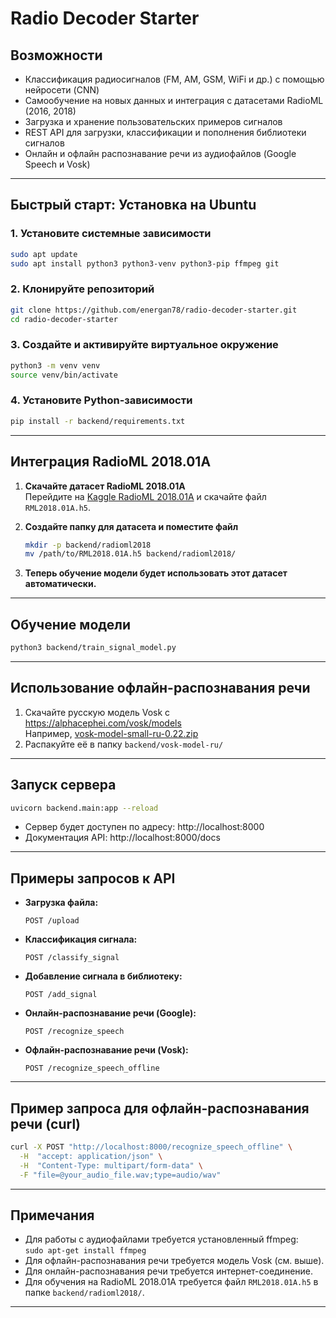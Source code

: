 # Radio Decoder Starter

## Возможности

- Классификация радиосигналов (FM, AM, GSM, WiFi и др.) с помощью нейросети (CNN)
- Самообучение на новых данных и интеграция с датасетами RadioML (2016, 2018)
- Загрузка и хранение пользовательских примеров сигналов
- REST API для загрузки, классификации и пополнения библиотеки сигналов
- Онлайн и офлайн распознавание речи из аудиофайлов (Google Speech и Vosk)

---

## Быстрый старт: Установка на Ubuntu

### 1. Установите системные зависимости

```bash
sudo apt update
sudo apt install python3 python3-venv python3-pip ffmpeg git
```

### 2. Клонируйте репозиторий

```bash
git clone https://github.com/energan78/radio-decoder-starter.git
cd radio-decoder-starter
```

### 3. Создайте и активируйте виртуальное окружение

```bash
python3 -m venv venv
source venv/bin/activate
```

### 4. Установите Python-зависимости

```bash
pip install -r backend/requirements.txt
```

---

## Интеграция RadioML 2018.01A

1. **Скачайте датасет RadioML 2018.01A**  
   Перейдите на [Kaggle RadioML 2018.01A](https://www.kaggle.com/datasets/pinxau1000/radioml2018) и скачайте файл `RML2018.01A.h5`.

2. **Создайте папку для датасета и поместите файл**  
   ```bash
   mkdir -p backend/radioml2018
   mv /path/to/RML2018.01A.h5 backend/radioml2018/
   ```

3. **Теперь обучение модели будет использовать этот датасет автоматически.**

---

## Обучение модели

```bash
python3 backend/train_signal_model.py
```

---

## Использование офлайн-распознавания речи

1. Скачайте русскую модель Vosk с https://alphacephei.com/vosk/models  
   Например, [vosk-model-small-ru-0.22.zip](https://alphacephei.com/vosk/models/vosk-model-small-ru-0.22.zip)
2. Распакуйте её в папку `backend/vosk-model-ru/`

---

## Запуск сервера

```bash
uvicorn backend.main:app --reload
```

- Сервер будет доступен по адресу: http://localhost:8000
- Документация API: http://localhost:8000/docs

---

## Примеры запросов к API

- **Загрузка файла:**
  ```
  POST /upload
  ```
- **Классификация сигнала:**
  ```
  POST /classify_signal
  ```
- **Добавление сигнала в библиотеку:**
  ```
  POST /add_signal
  ```
- **Онлайн-распознавание речи (Google):**
  ```
  POST /recognize_speech
  ```
- **Офлайн-распознавание речи (Vosk):**
  ```
  POST /recognize_speech_offline
  ```

---

## Пример запроса для офлайн-распознавания речи (curl)

```bash
curl -X POST "http://localhost:8000/recognize_speech_offline" \
  -H  "accept: application/json" \
  -H  "Content-Type: multipart/form-data" \
  -F "file=@your_audio_file.wav;type=audio/wav"
```

---

## Примечания

- Для работы с аудиофайлами требуется установленный ffmpeg:  
  `sudo apt-get install ffmpeg`
- Для офлайн-распознавания речи требуется модель Vosk (см. выше).
- Для онлайн-распознавания речи требуется интернет-соединение.
- Для обучения на RadioML 2018.01A требуется файл `RML2018.01A.h5` в папке `backend/radioml2018/`.

---
